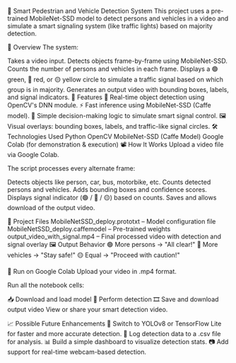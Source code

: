 🚦 Smart Pedestrian and Vehicle Detection System
This project uses a pre-trained MobileNet-SSD model to detect persons and vehicles in a video and simulate a smart signaling system (like traffic lights) based on majority detection.

📌 Overview
The system:

Takes a video input.
Detects objects frame-by-frame using MobileNet-SSD.
Counts the number of persons and vehicles in each frame.
Displays a 🟢 green, 🔴 red, or 🟡 yellow circle to simulate a traffic signal based on which group is in majority.
Generates an output video with bounding boxes, labels, and signal indicators.
🧠 Features
🎯 Real-time object detection using OpenCV's DNN module.
⚡ Fast inference using MobileNet-SSD (Caffe model).
🔁 Simple decision-making logic to simulate smart signal control.
🖼️ Visual overlays: bounding boxes, labels, and traffic-like signal circles.
🛠️ Technologies Used
Python
OpenCV
MobileNet-SSD (Caffe Model)
Google Colab (for demonstration & execution)
📽️ How It Works
Upload a video file via Google Colab.

The script processes every alternate frame:

Detects objects like person, car, bus, motorbike, etc.
Counts detected persons and vehicles.
Adds bounding boxes and confidence scores.
Displays signal indicator (🟢 / 🔴 / 🟡) based on counts.
Saves and allows download of the output video.

📁 Project Files
MobileNetSSD_deploy.prototxt – Model configuration file
MobileNetSSD_deploy.caffemodel – Pre-trained weights
output_video_with_signal.mp4 – Final processed video with detection and signal overlay
🖼️ Output Behavior
🟢 More persons → "All clear!" 🔴 More vehicles → "Stay safe!" 🟡 Equal → "Proceed with caution!"

🚀 Run on Google Colab
Upload your video in .mp4 format.

Run all the notebook cells:

📥 Download and load model
🧠 Perform detection
🎞️ Save and download output video
View or share your smart detection video.

📈 Possible Future Enhancements
🔄 Switch to YOLOv8 or TensorFlow Lite for faster and more accurate detection.
🧾 Log detection data to a .csv file for analysis.
📊 Build a simple dashboard to visualize detection stats.
📷 Add support for real-time webcam-based detection.
